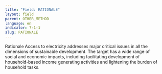```yaml
---
title: "Field: RATIONALE"
layout: field
parent: OTHER_METHOD
language: en
indicator: 7-1-1
slug: RATIONALE
---
```

Rationale
Access to electricity addresses major critical issues in all the dimensions of sustainable development. The target has a wide range of social and economic impacts, including facilitating development of household-based income generating activities and lightening the burden of household tasks.
